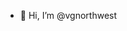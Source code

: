 - 👋 Hi, I’m @vgnorthwest


<!---
vgnorthwest/vgnorthwest is a ✨ special ✨ repository because its `README.md` (this file) appears on your GitHub profile.
You can click the Preview link to take a look at your changes.
--->
